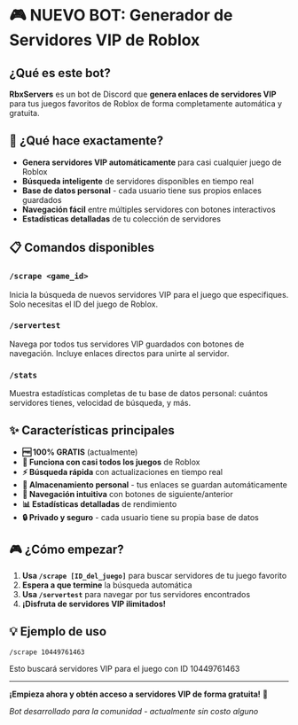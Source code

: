 
# 🎮 NUEVO BOT: Generador de Servidores VIP de Roblox

## ¿Qué es este bot?

**RbxServers** es un bot de Discord que **genera enlaces de servidores VIP** para tus juegos favoritos de Roblox de forma completamente automática y gratuita.

## 🚀 ¿Qué hace exactamente?

- **Genera servidores VIP automáticamente** para casi cualquier juego de Roblox
- **Búsqueda inteligente** de servidores disponibles en tiempo real
- **Base de datos personal** - cada usuario tiene sus propios enlaces guardados
- **Navegación fácil** entre múltiples servidores con botones interactivos
- **Estadísticas detalladas** de tu colección de servidores

## 📋 Comandos disponibles

### `/scrape <game_id>`
Inicia la búsqueda de nuevos servidores VIP para el juego que especifiques. Solo necesitas el ID del juego de Roblox.

### `/servertest`
Navega por todos tus servidores VIP guardados con botones de navegación. Incluye enlaces directos para unirte al servidor.

### `/stats`
Muestra estadísticas completas de tu base de datos personal: cuántos servidores tienes, velocidad de búsqueda, y más.

## ✨ Características principales

- **🆓 100% GRATIS** (actualmente)
- **🎯 Funciona con casi todos los juegos** de Roblox
- **⚡ Búsqueda rápida** con actualizaciones en tiempo real
- **💾 Almacenamiento personal** - tus enlaces se guardan automáticamente
- **🔄 Navegación intuitiva** con botones de siguiente/anterior
- **📊 Estadísticas detalladas** de rendimiento
- **🔒 Privado y seguro** - cada usuario tiene su propia base de datos

## 🎮 ¿Cómo empezar?

1. **Usa `/scrape [ID_del_juego]`** para buscar servidores de tu juego favorito
2. **Espera a que termine** la búsqueda automática
3. **Usa `/servertest`** para navegar por tus servidores encontrados
4. **¡Disfruta de servidores VIP ilimitados!**

## 💡 Ejemplo de uso

```
/scrape 10449761463
```
Esto buscará servidores VIP para el juego con ID 10449761463

---

**¡Empieza ahora y obtén acceso a servidores VIP de forma gratuita!** 🎉

*Bot desarrollado para la comunidad - actualmente sin costo alguno*
